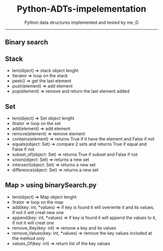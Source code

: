<div>
<h1 align="center">Python-ADTs-impelementation</h1>
<p align="center">Python data structures implemented and tested by me ;D</p>
</div>

***

## Binary search
## Stack
<ul>
<li>len(object) => stack object lenght</li>
<li>Iterator => loop on the stack</li>
<li>peek() => get the last element</li>
<li>push(element) => add element</li>
<li>pop(element) => remove and return the last element added</li>
</ul>

## Set
<ul>
  <li>len(object) => Set object lenght</li>
  <li>Itrator => loop on the set</li>
  <li>add(element) => add element</li>
  <li>remove(element) => remove element</li>
  <li>contains(element) => returns True if it have the element and False if not</li>
  <li>equals(object: Set) => compare 2 sets and returns True if equal and False if not</li>
  <li>subset_of(object: Set) => returns True if subset and False if not</li>
  <li>union(object: Set) => returns a new set</li>
  <li>intersect(object: Set) => returns a new set</li>
  <li>difference(object: Set) => returns a new set</li>
</ul>

## Map > using binarySearch.py
<ul>
  <li>len(object) => Map object lenght</li>
  <li>Itrator => loop on the map</li>
  <li>add(key: int, *values) => if key is found it will overwrite it and its values, if not it will creat new one</li>
  <li>append(key: int, *values) => if key is found it will append the values to it, if not it will creat one</li>
  <li>remove_Key(key: int) => remove a key and its values</li>
  <li>remove_Values(key: int, *values) => remove the key values included at the method only</li>
  <li>values_Of(key: int) => return list of the key values</li>
</ul>
